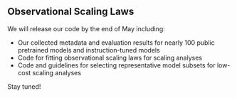 ## Observational Scaling Laws

We will release our code by the end of May including:
* Our collected metadata and evaluation results for nearly 100 public pretrained models and instruction-tuned models
* Code for fitting observational scaling laws for scaling analyses
* Code and guidelines for selecting representative model subsets for low-cost scaling analyses 

Stay tuned!
